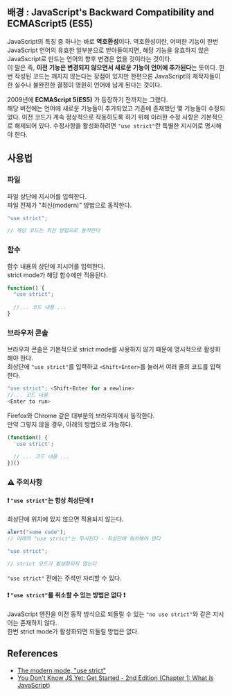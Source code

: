 ## 배경 : JavaScript's Backward Compatibility and ECMAScript5 (ES5)

JavaScript의 특징 중 하나는 바로 **역호환성**이다. 역호환성이란, 어떠한 기능이 한번 JavaScript 언어의 유효한 일부분으로 받아들여지면, 해당 기능을 유효하지 않은 JavaSscript로 만드는 언어의 향후 변경은 없을 것이라는 것이다.  
이 말은 즉, **이전 기능은 변경되지 않으면서 새로운 기능이 언어에 추가된다**는 뜻이다. 한번 작성된 코드는 깨지지 않는다는 장점이 있지만 한편으론 JavaScript의 제작자들이 한 실수나 불완전한 결정이 영원히 언어에 남게 된다는 것이다. 

2009년에 **ECMAScript 5(ES5)** 가 등장하기 전까지는 그랬다.  
해당 버전에는 언어에 새로운 기능들이 추가되었고 기존에 존재했던 몇 기능들이 수정되었다. 이전 코드가 계속 정상적으로 작동하도록 하기 위해 이러한 수정 사항은 기본적으로 해제되어 있다. 수정사항을 활성화하려면 `"use strict"`란 특별한 지시어로 명시해야 한다. 
  

## 사용법
### 파일
파일 상단에 지시어를 입력한다.  
파일 전체가 "최신(modern)" 방법으로 동작한다. 
```javascript
"use strict";

// 해당 코드는 최신 방법으로 동작한다
```

### 함수
함수 내용의 상단에 지시어를 입력한다.  
strict mode가 해당 함수에만 적용된다.
```javascript
function() {
  "use strict";
  
  //... 코드 내용 ...
}
```

### 브라우저 콘솔
브라우저 콘솔은 기본적으로 strict mode를 사용하지 않기 때문에 명시적으로 활성화해야 한다.  
최상단에 `"use strict"`를 입력하고 `<Shift+Enter>`를 눌러서 여러 줄의 코드를 입력한다.
```javascript
"use strict"; <Shift+Enter for a newline>
//... 코드 내용
<Enter to run>
```
Firefox와 Chrome 같은 대부분의 브라우저에서 동작한다.  
만약 그렇지 않을 경우, 아래의 방법으로 가능하다.
```javascript
(function() {
  'use strict';
  
  // ... 코드 내용 ...
})()
```



### ⚠️ 주의사항
#### ❗ `"use strict"`는 항상 최상단에 ❗ 
최상단에 위치에 있지 않으면 적용되지 않는다.
```javascript
alert("some code");
// 아래의 "use strict"는 무시된다 - 최상단에 위치해야 한다

"use strict";

// strict 모드가 활성화되지 않는다
```
`"use strict"` 전에는 주석만 자리할 수 있다.  

#### ❗ `"use strict"`를 취소할 수 있는 방법은 없다 ❗ 
JavaScript 엔진을 이전 동작 방식으로 되돌릴 수 있는 `"no use strict"`와 같은 지시어는 존재하지 않다.  
한번 strict mode가 활성화되면 되돌릴 방법은 없다. 

## References

- [The modern mode, "use strict"](https://javascript.info/strict-mode)
- [You Don't Know JS Yet: Get Started - 2nd Edition (Chapter 1: What *Is* JavaScript)](https://github.com/getify/You-Dont-Know-JS/blob/2nd-ed/get-started/ch1.md)
